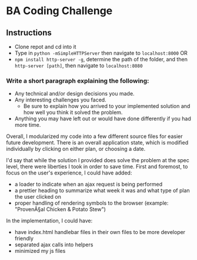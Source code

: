 # BA Coding Challenge

## Instructions

* Clone repot and cd into it
* Type in `python -mSimpleHTTPServer` then navigate to `localhost:8000`
OR
* `npm install http-server -g`, determine the path of the folder, and then `http-server [path]`, then navigate to `localhost:8080`

### Write a short paragraph explaining the following:

* Any technical and/or design decisions you made.
* Any interesting challenges you faced.
  * Be sure to explain how you arrived to your implemented solution and how well you think it solved the problem.
* Anything you may have left out or would have done differently if you had more time.

Overall, I modularized my code into a few different source files for easier future development. There is an overall application state, which is modified individually by clicking on either plan, or choosing a date.

I'd say that while the solution I provided does solve the problem at the spec level, there were liberties I took in order to save time. First and foremost, to focus on the user's experience, I could have added:
  * a loader to indicate when an ajax request is being performed
  * a prettier heading to summarize what week it was and what type of plan the user clicked on
  * proper handling of rendering symbols to the browser (example: "ProvenÃ§al Chicken & Potato Stew")

In the implementation, I could have:
  * have index.html handlebar files in their own files to be more developer friendly
  * separated ajax calls into helpers
  * minimized my js files
